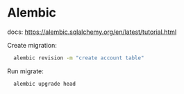 # Alembic

docs: https://alembic.sqlalchemy.org/en/latest/tutorial.html

Create migration:

```bash
  alembic revision -m "create account table"
```

Run migrate:

```bash
  alembic upgrade head
```
